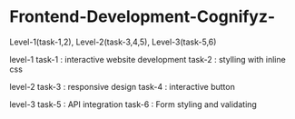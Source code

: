 # Frontend-Development-Cognifyz-
Level-1(task-1,2), Level-2(task-3,4,5), Level-3(task-5,6)

level-1
task-1 : interactive website development
task-2 : stylling with inline css

level-2
task-3 : responsive design
task-4 : interactive button

level-3
task-5 : API integration
task-6 : Form styling and validating
